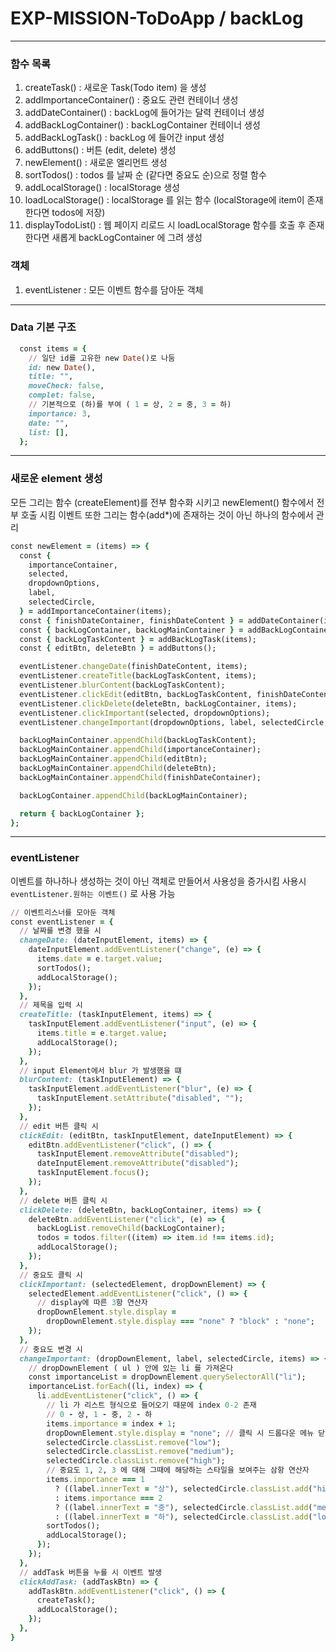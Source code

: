 # EXP-MISSION-ToDoApp / backLog
---
### 함수 목록
1. createTask() : 새로운 Task(Todo item) 을 생성 
2. addImportanceContainer() : 중요도 관련 컨테이너 생성
3. addDateContainer() : backLog에 들어가는 달력 컨테이너 생성
4. addBackLogContainer() : backLogContainer 컨테이너 생성
5. addBackLogTask() : backLog 에 들어간 input 생성
6. addButtons() : 버튼 (edit, delete) 생성
7. newElement() : 새로운 엘리먼트 생성 
8. sortTodos() : todos 를 날짜 순 (같다면 중요도 순)으로 정렬 함수 
9. addLocalStorage() : localStorage 생성
10. loadLocalStorage() : localStorage 를 읽는 함수 (localStorage에 item이 존재한다면 todos에 저장)
11. displayTodoList() : 웹 페이지 리로드 시 loadLocalStorage 함수를 호출 후 존재한다면 새롭게 backLogContainer 에 그려 생성

### 객체
1. eventListener : 모든 이벤트 함수를 담아둔 객체
---
### Data 기본 구조
```ruby
  const items = {
    // 일단 id를 고유한 new Date()로 나둠
    id: new Date(),
    title: "",
    moveCheck: false,
    complet: false,
    // 기본적으로 (하)를 부여 ( 1 = 상, 2 = 중, 3 = 하)
    importance: 3,
    date: "",
    list: [],
  };
```
---
### 새로운 element 생성
모든 그리는 함수 (createElement)를 전부 함수화 시키고 newElement() 함수에서 전부 호출 시킴
이벤트 또한 그리는 함수(add*)에 존재하는 것이 아닌 하나의 함수에서 관리

```ruby
const newElement = (items) => {
  const {
    importanceContainer,
    selected,
    dropdownOptions,
    label,
    selectedCircle,
  } = addImportanceContainer(items);
  const { finishDateContainer, finishDateContent } = addDateContainer(items);
  const { backLogContainer, backLogMainContainer } = addBackLogContainer(items);
  const { backLogTaskContent } = addBackLogTask(items);
  const { editBtn, deleteBtn } = addButtons();

  eventListener.changeDate(finishDateContent, items);
  eventListener.createTitle(backLogTaskContent, items);
  eventListener.blurContent(backLogTaskContent);
  eventListener.clickEdit(editBtn, backLogTaskContent, finishDateContent);
  eventListener.clickDelete(deleteBtn, backLogContainer, items);
  eventListener.clickImportant(selected, dropdownOptions);
  eventListener.changeImportant(dropdownOptions, label, selectedCircle, items);

  backLogMainContainer.appendChild(backLogTaskContent);
  backLogMainContainer.appendChild(importanceContainer);
  backLogMainContainer.appendChild(editBtn);
  backLogMainContainer.appendChild(deleteBtn);
  backLogMainContainer.appendChild(finishDateContainer);

  backLogContainer.appendChild(backLogMainContainer);

  return { backLogContainer };
};
```
---
### eventListener
이벤트를 하나하나 생성하는 것이 아닌 객체로 만들어서 사용성을 증가시킴
사용시 `eventListener.원하는 이벤트()` 로 사용 가능
```ruby
// 이벤트리스너를 모아둔 객체
const eventListener = {
  // 날짜를 변경 했을 시
  changeDate: (dateInputElement, items) => {
    dateInputElement.addEventListener("change", (e) => {
      items.date = e.target.value;
      sortTodos();
      addLocalStorage();
    });
  },
  // 제목을 입력 시
  createTitle: (taskInputElement, items) => {
    taskInputElement.addEventListener("input", (e) => {
      items.title = e.target.value;
      addLocalStorage();
    });
  },
  // input Element에서 blur 가 발생했을 떄
  blurContent: (taskInputElement) => {
    taskInputElement.addEventListener("blur", (e) => {
      taskInputElement.setAttribute("disabled", "");
    });
  },
  // edit 버튼 클릭 시
  clickEdit: (editBtn, taskInputElement, dateInputElement) => {
    editBtn.addEventListener("click", () => {
      taskInputElement.removeAttribute("disabled");
      dateInputElement.removeAttribute("disabled");
      taskInputElement.focus();
    });
  },
  // delete 버튼 클릭 시
  clickDelete: (deleteBtn, backLogContainer, items) => {
    deleteBtn.addEventListener("click", (e) => {
      backLogList.removeChild(backLogContainer);
      todos = todos.filter((item) => item.id !== items.id);
      addLocalStorage();
    });
  },
  // 중요도 클릭 시
  clickImportant: (selectedElement, dropDownElement) => {
    selectedElement.addEventListener("click", () => {
      // display에 따른 3항 연산자
      dropDownElement.style.display =
        dropDownElement.style.display === "none" ? "block" : "none";
    });
  },
  // 중요도 변경 시
  changeImportant: (dropDownElement, label, selectedCircle, items) => {
    // dropDownElement ( ul ) 안에 있는 li 를 가져온다
    const importanceList = dropDownElement.querySelectorAll("li");
    importanceList.forEach((li, index) => {
      li.addEventListener("click", () => {
        // li 가 리스트 형식으로 들어오기 때문에 index 0-2 존재
        // 0 - 상, 1 - 중, 2 - 하
        items.importance = index + 1;
        dropDownElement.style.display = "none"; // 클릭 시 드롭다운 메뉴 닫기
        selectedCircle.classList.remove("low");
        selectedCircle.classList.remove("medium");
        selectedCircle.classList.remove("high");
        // 중요도 1, 2, 3 에 대해 그때에 해당하는 스타일을 보여주는 삼항 연산자
        items.importance === 1
          ? ((label.innerText = "상"), selectedCircle.classList.add("high"))
          : items.importance === 2
          ? ((label.innerText = "중"), selectedCircle.classList.add("medium"))
          : ((label.innerText = "하"), selectedCircle.classList.add("low"));
        sortTodos();
        addLocalStorage();
      });
    });
  },
  // addTask 버튼을 누를 시 이벤트 발생
  clickAddTask: (addTaskBtn) => {
    addTaskBtn.addEventListener("click", () => {
      createTask();
      addLocalStorage();
    });
  },
}
```